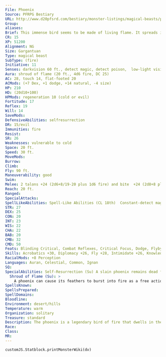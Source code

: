 ```yaml
---
File: Phoenix
Source: PFRPG Bestiary
URL: http://www.d20pfsrd.com/bestiary/monster-listings/magical-beasts/phoenix
Group: 
aliases: 
Brief: This immense bird seems to be made of living flame. It spreads its wings and gives vent to a musical cry as it takes to the air.
CR: 15
XP: 51200
Alignment: NG
Size: Gargantuan
Type: magical beast
SubType: (fire)
Initiative: 11
Senses: darkvision 60 ft., detect magic, detect poison,  low-light vision, see  invisibility; Perception +37
Aura: shroud of flame (20 ft., 4d6 fire, DC 25)
AC: 28, touch 14, flat-footed 20
ACMods: (+7 Dex, +1 dodge, +14 natural, -4 size)
HP: 210
HD: (20d10+100)
HPMods: regeneration 10 (cold or evil)
Fortitude: 17
Reflex: 19
Will: 14
SaveMods: 
DefensiveAbilities: selfresurrection
DR: 15/evil
Immunities: fire
Resist: 
SR: 26
Weaknesses: vulnerable to cold
Space: 20 ft.
Speed: 30 ft.
MoveMods: 
Burrow: 
Climb: 
Fly: 90 ft.
Maneuverability: good
Swim: 
Melee: 2 talons +24 (2d6+8/19-20 plus 1d6 fire) and bite  +24 (2d8+8 plus 1d6 fire)
Reach: 20 ft.
Ranged: 
SpecialAttacks: 
SpellLikeAbilities: Spell-Like Abilities (CL 18th)  Constant-detect magic, detect poison, see invisibility At will-continual flame, cure critical wounds, greater dispel magic, remove curse, wall of fire  3/day-fire storm (DC 24), greater restoration, heal, mass cure critical wounds, quickened wall of fire
STR: 27
DEX: 25
CON: 20
INT: 23
WIS: 22
CHA: 22
BAB: 20
CMB: 32
CMD: 50
Feats: Blinding Critical, Combat Reflexes, Critical Focus, Dodge, Flyby Attack, Improved Critical (talon), Improved Initiative, Iron Will, Mobility, Quicken Spell-Like Ability (wall of fire)
Skills: Acrobatics +30, Diplomacy +26, Fly +28, Intimidate +26, Knowledge (nature plus any one other) +26, Perception +37, Sense Motive +26
RacialMods: +8 Perception
Languages: Auran, Celestial, Common, Ignan
SQ: 
SpecialAbilities: Self-Resurrection (Su) A slain phoenix remains dead for only 1d4 rounds unless its body is completely destroyed by an effect such as disintegrate. Otherwise, a fully healed phoenix emerges from the remains 1d4 rounds after death, as if brought back to life via resurrection. The phoenix gains 1 permanent negative level when this occurs, although most use greater restoration to remove this negative level as soon as possible. A phoenix can self-resurrect only once per year. If a phoenix dies a second time before that year passes, its death is permanent. A phoenix that dies within the area of a desecrate spell cannot self-resurrect until the desecrate effect ends, at which point the phoenix immediately resurrects. A phoenix brought back to life by other means never gains negative levels as a result.
  Shroud of Flame (Su): >
    A phoenix can cause its feathers to burst into fire as a free action. As long as its feathers are burning, it inflicts an additional 1d6 points of fire damage with each natural attack, and any creature within reach (20 feet for most phoenixes) must make a DC 25 Reflex save each round to avoid taking 4d6 points of fire damage at the start of its turn. A creature that attacks the phoenix with natural or non-reach melee weapons takes 1d6 points of fire damage (no save) with each successful hit. The save DC is Constitution-based.
SpellsKnown: 
SpellsPrepared: 
SpellDomains: 
Bloodline: 
Environment: desert/hills
Temperature: warm
Organization: solitary
Treasure: standard
Description: The phoenix is a legendary bird of fire that dwells in the most remote parts of the desert. As the birds are known to be great scholars, many seekers of rare lore search out particular phoenixes for advice. Yet it is the phoenix's ability to rebirth itself from its own dead body for which the creature is best known.  The phoenix is a benevolent creature, aiding those who do good and actively harming those who do evil.
Race: 
Class: 
MR: 
---
```

```dataviewjs
customJS.Statblock.printMonsterWiki(dv)
```
